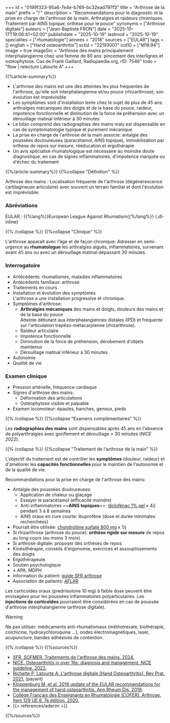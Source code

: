+++
id = "0199f323-95a6-7e4e-b769-bc32ead797f3"
title = "Arthrose de la main"
prefix = "l'"
description = "Recommandations pour le diagnostic et la prise en charge de l'arthrose de la main. Arthralgies et raideurs chroniques. Traitement par AINS topique, orthèse pour le pouce"
synonyms = ["Arthrose digitale"]
auteurs = ["Jean-Baptiste FRON"]
date = "2025-10-17T19:06:41+02:00"
publishdate = "2025-10-19"
lastmod = "2025-10-19"
specialites = ["rhumatologie"]
annees = "2018"
sources = ["EULAR"]
tags = []
english = ["Hand osteoarthritis"]
sctid = "22193007"
icd10 = ["M19.94"]
image = true
imageSrc = "Arthrose des mains principalement interphalangienne chez une femme de 80 ans: pincement des interlignes et ostéophytose. Cas de Frank Gaillard, Radiopaedia.org, rID: 7546"
todo = "flow | relecture Latourte A"
+++

{{%article-summary%}}

- L'arthrose des mains est une des atteintes les plus fréquentes de l'arthrose, qu'elle soit interphalangienne et/ou pouce (rhizarthrose); son évolution est imprévisible
- Les symptômes sont d'installation lente chez le sujet de plus de 45 ans: arthralgies mécaniques des doigts et de la base du pouce, raideur, impotence fonctionnelle et diminution de la force de préhension avec un dérouillage matinal inférieur à 30 minutes
- Le bilan comprend des radiographies des mains mais est dispensable en cas de symptomatologie typique et purement mécanique
- La prise en charge de l'arthrose de la main associe: antalgie des poussées douloureuses (paracétamol, AINS topique), immobilisation par orthèse de repos sur mesure, rééducation et ergothérapie
- Un avis spécialisé rhumatologique est nécessaire au moindre doute diagnostique, en cas de signes inflammatoires, d'impotence marquée ou d'échec du traitement

{{%/article-summary%}}
{{%collapse "Définition" %}}

Arthrose des mains
: Localisation fréquente de l'arthrose (dégénérescence cartilagineuse articulaire) avec souvent un terrain familial et dont l'évolution est imprévisible.

### Abréviations

EULAR
: {{%lang%}}European League Against Rhumatism{{%/lang%}}
{.dl-inline}

{{% /collapse %}}
{{%collapse "Clinique" %}}

L'arthrose apparaît avec l'âge et de façon chronique. Adresser en semi-urgence au **rhumatologue** les arthralgies aiguës, inflammatoires, survenant avant 45 ans ou avec un dérouillage matinal dépassant 30 minutes.

### Interrogatoire

- Antécédents: rhumatismes, maladies inflammatoires
- Antécédents familiaux: arthrose
- Traitements en cours
- Installation et évolution des symptômes  
  L'arthrose a une installation progressive et chronique.
- Symptômes d'arthrose:
  - **Arthralgies mécaniques** des mains et doigts, douleurs des mains et de la base du pouce  
    Atteinte débutant aux interphalangiennes distales (IPD) et fréquente sur l'articulation trapézo-métacarpienne (rhizarthrose).
  - Raideur articulaire
  - Impotence fonctionnelle
  - Diminution de la force de préhension, dérobement d'objets maintenus
  - Dérouillage matinal inférieur à 30 minutes
- Autonomie
- Qualité de vie

### Examen clinique

- Pression artérielle, fréquence cardiaque
- Signes d'arthrose des mains:
  - Déformation des articulations
  - Ostéophytose visible et palpable
- Examen locomoteur: épaules, hanches, genoux, pieds

{{% /collapse %}}
{{%collapse "Examens complémentaires" %}}

Les **radiographies des mains** sont dispensables après 45 ans en l'absence de polyarthralgies avec gonflement et dérouillage > 30 minutes (*NICE 2022*).

{{% /collapse %}}
{{%collapse "Traitement de l'arthrose de la main" %}}

L'objectif du traitement est de contrôler les **symptômes** (douleur, raideur) et d'améliorer les **capacités fonctionnelles** pour le maintien de l'autonomie et de la qualité de vie.

Recommandations pour la prise en charge de l'arthrose des mains:

- Antalgie des poussées douloureuses:
  - Application de chaleur ou glaçage
  - Essayer le paracétamol (efficacité moindre)
  - Anti-inflammatoires ==**AINS topiques**==: [diclofénac 1% gel](https://base-donnees-publique.medicaments.gouv.fr/medicament/66284708/extrait#tab-rcp) x 4/j pendant 3 à 8 semaines
  - AINS oraux en cure courte: ibuprofène (dose et durée minimales recherchées)
- Pourrait être utilisée: [chondroïtine sulfate 800 mg](https://base-donnees-publique.medicaments.gouv.fr/medicament/67370850/extrait#tab-rcp) x 1/j
- Si rhizarthrose (arthrose du pouce): **orthèse rigide sur mesure** de repos au long cours (au moins 3 mois)
- Si arthrose digitale: proposer des orthèses de repos
- Kinésithérapie, conseils d'ergonomie, exercices et assouplissements des doigts
- Ergothérapeute
- Soutien psychologique
- ± APA, MDPH
- Information du patient: [guide SFR arthrose](https://public.larhumatologie.fr/grandes-maladies/arthrose/)
- Association de patients: [AFLAR](https://www.aflar.org)

Les corticoïdes oraux (prednisolone 10 mg) à faible dose peuvent être envisagées pour les poussées inflammatoires polyarticulaires. Les **injections de corticoïdes** pourraient être considérées en cas de poussée d'arthrose interphalangienne (arthrose digitale).

> [!WARNING]
> Ne pas utiliser: médicaments anti-rhumatismaux (méthotrexate, biothérapie, colchicine, hydroxychloroquine ...), ondes électromagnétiques, laser, acupuncture, bandes adhésives de contention.

{{% /collapse %}}
{{%sources%}}

- [SFR, SOFMER. Traitements de l'arthrose des mains. 2024.](https://rhumatos.fr/traitements-de-larthrose-des-mains-les-recommandations-de-la-sfr/#:~:text=Les%20anti%2Dinflammatoires%20non%20st%C3%A9ro%C3%AFdiens%20(AINS)%20topiques%20sont%20recommand%C3%A9s,%C3%A0%208%20semaines%20(10))
- [NICE. Osteoarthritis in over 16s: diagnosis and management. NICE guideline. 2022.](https://www.nice.org.uk/guidance/ng226)
- [Richette P, Latourte A. L'arthrose digitale [Hand Osteoarthritis]. Rev Prat. 2021.](https://www.larevuedupraticien.fr/article/larthrose-digitale) (payant)
- [Kloppenburg M, et al. 2018 update of the EULAR recommendations for the management of hand osteoarthritis. Ann Rheum Dis. 2019.](https://ard.eular.org/article/S0003-4967(24)00820-3/abstract)
- [Collège Français des Enseignants en Rhumatologie (COFER). Arthrose. Item 129 UE 6. 7e édition. 2020.](https://www.lecofer.org/item-cours-1-8-0.php)
- {{< references/aderim >}}

{{%/sources%}}
